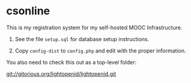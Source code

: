 csonline
========

This is my registration system for my self-hosted MOOC Infrastructure.

1. See the file ```setup.sql``` for database setup instructions.

2. Copy ```config-dist``` to ```config.php``` and edit with the proper information.

You also need to check this out as a top-level folder:

[git://gitorious.org/lightopenid/lightopenid.git](http://gitorious.org/lightopenid)

